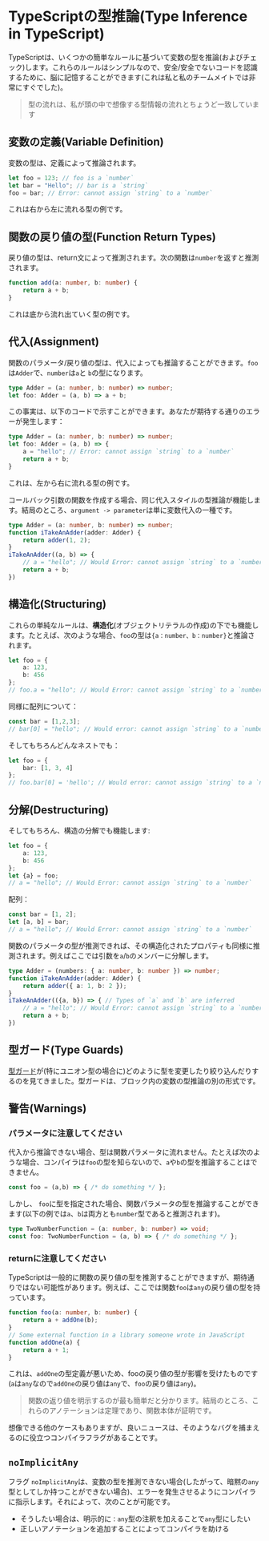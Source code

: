 # TypeScriptの型推論(Type Inference in TypeScript)

TypeScriptは、いくつかの簡単なルールに基づいて変数の型を推論(およびチェック)します。これらのルールはシンプルなので、安全/安全でないコードを認識するために、脳に記憶することができます(これは私と私のチームメイトでは非常にすぐでした)。

> 型の流れは、私が頭の中で想像する型情報の流れとちょうど一致しています

## 変数の定義(Variable Definition)

変数の型は、定義によって推論されます。

```ts
let foo = 123; // foo is a `number`
let bar = "Hello"; // bar is a `string`
foo = bar; // Error: cannot assign `string` to a `number`
```

これは右から左に流れる型の例です。

## 関数の戻り値の型(Function Return Types)

戻り値の型は、return文によって推測されます。次の関数は`number`を返すと推測されます。

```ts
function add(a: number, b: number) {
    return a + b;
}
```

これは底から流れ出ていく型の例です。

## 代入(Assignment)

関数のパラメータ/戻り値の型は、代入によっても推論することができます。`foo`は`Adder`で、`number`は`a`と `b`の型になります。

```ts
type Adder = (a: number, b: number) => number;
let foo: Adder = (a, b) => a + b;
```

この事実は、以下のコードで示すことができます。あなたが期待する通りのエラーが発生します：

```ts
type Adder = (a: number, b: number) => number;
let foo: Adder = (a, b) => {
    a = "hello"; // Error: cannot assign `string` to a `number`
    return a + b;
}
```

これは、左から右に流れる型の例です。

コールバック引数の関数を作成する場合、同じ代入スタイルの型推論が機能します。結局のところ、`argument -> parameter`は単に変数代入の一種です。

```ts
type Adder = (a: number, b: number) => number;
function iTakeAnAdder(adder: Adder) {
    return adder(1, 2);
}
iTakeAnAdder((a, b) => {
    // a = "hello"; // Would Error: cannot assign `string` to a `number`
    return a + b;
})
```

## 構造化(Structuring)

これらの単純なルールは、**構造化**(オブジェクトリテラルの作成)の下でも機能します。たとえば、次のような場合、`foo`の型は`{a：number、b：number}`と推論されます。

```ts
let foo = {
    a: 123,
    b: 456
};
// foo.a = "hello"; // Would Error: cannot assign `string` to a `number`
```

同様に配列について：

```ts
const bar = [1,2,3];
// bar[0] = "hello"; // Would error: cannot assign `string` to a `number`
```

そしてもちろんどんなネストでも：

```ts
let foo = {
    bar: [1, 3, 4]
};
// foo.bar[0] = 'hello'; // Would error: cannot assign `string` to a `number`
```

## 分解(Destructuring)

そしてもちろん、構造の分解でも機能します:

```ts
let foo = {
    a: 123,
    b: 456
};
let {a} = foo;
// a = "hello"; // Would Error: cannot assign `string` to a `number`
```

配列：

```ts
const bar = [1, 2];
let [a, b] = bar;
// a = "hello"; // Would Error: cannot assign `string` to a `number`
```

関数のパラメータの型が推測できれば、その構造化されたプロパティも同様に推測されます。例えばここでは引数を`a`/`b`のメンバーに分解します。

```ts
type Adder = (numbers: { a: number, b: number }) => number;
function iTakeAnAdder(adder: Adder) {
    return adder({ a: 1, b: 2 });
}
iTakeAnAdder(({a, b}) => { // Types of `a` and `b` are inferred
    // a = "hello"; // Would Error: cannot assign `string` to a `number`
    return a + b;
})
```

## 型ガード(Type Guards)

[型ガード](./typeGuard.md)が(特にユニオン型の場合に)どのように型を変更したり絞り込んだりするのを見てきました。型ガードは、ブロック内の変数の型推論の別の形式です。

## 警告(Warnings)

### パラメータに注意してください

代入から推論できない場合、型は関数パラメータに流れません。たとえば次のような場合、コンパイラは`foo`の型を知らないので、`a`や`b`の型を推論することはできません。

```ts
const foo = (a,b) => { /* do something */ };
```

しかし、 `foo`に型を指定された場合、関数パラメータの型を推論することができます(以下の例では`a`、`b`は両方とも`number`型であると推測されます)。

```ts
type TwoNumberFunction = (a: number, b: number) => void;
const foo: TwoNumberFunction = (a, b) => { /* do something */ };
```

### returnに注意してください

TypeScriptは一般的に関数の戻り値の型を推測することができますが、期待通りではない可能性があります。例えば、ここでは関数`foo`は`any`の戻り値の型を持っています。

```ts
function foo(a: number, b: number) {
    return a + addOne(b);
}
// Some external function in a library someone wrote in JavaScript
function addOne(a) {
    return a + 1;
}
```

これは、`addOne`の型定義が悪いため、fooの戻り値の型が影響を受けたものです(`a`は`any`なので`addOne`の戻り値は`any`で、`foo`の戻り値は`any`)。

> 関数の返り値を明示するのが最も簡単だと分かります。結局のところ、これらのアノテーションは定理であり、関数本体が証明です。

想像できる他のケースもありますが、良いニュースは、そのようなバグを捕まえるのに役立つコンパイラフラグがあることです。

## `noImplicitAny`

フラグ `noImplicitAny`は、変数の型を推測できない場合(したがって、暗黙の`any`型としてしか持つことができない場合)、エラーを発生させるようにコンパイラに指示します。それによって、次のことが可能です。
* そうしたい場合は、明示的に`：any`型の注釈を加えることで`any`型にしたい
* 正しいアノテーションを追加することによってコンパイラを助ける
